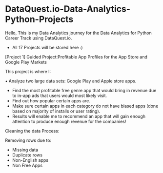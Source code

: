 # DataQuest.io-Data-Analytics-Python-Projects
Hello, This is my Data Analytics journey for the Data Analytics for Python Career Track using DataQuest.io.
- All 17 Projects will be stored here :)

[Project 1] Guided Project:Profitable App Profiles for the App Store and Google Play Markets

This project is where I:

•  Analyze two large data sets: Google Play and Apple store apps.
- Find the most profitable free genre app that would bring in revenue due to in-app ads that users would most likely visit. 
- Find out how popular certain apps are.
- Make sure certain apps in each category do not have biased apps (done based on majority of installs or user rating).
- Results will enable me to recommend an app that will gain enough attention to produce enough revenue for the companies!

Cleaning the data Process:

Removing rows due to:
- Missing data
- Duplicate rows
- Non-English apps
- Non Free Apps
